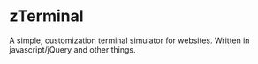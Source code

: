 # zTerminal
A simple, customization terminal simulator for websites. Written in javascript/jQuery and other things. 
